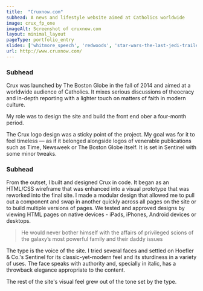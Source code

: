 ```yaml
---
title:  "Cruxnow.com"
subhead: A news and lifestyle website aimed at Catholics worldwide
image: crux_fp_one
imageAlt: Screenshot of cruxnow.com
layout: minimal_layout
pageType: portfolio_entry
slides: ['whitmore_speech', 'redwoods', 'star-wars-the-last-jedi-trailer', 'santa_theyworeredsuit', 'ensign_obrien']
url: http://www.cruxnow.com/
---
```

### Subhead

Crux was launched by The Boston Globe in the fall of 2014 and aimed at a worldwide audience of Catholics. It mixes serious discussions of theocracy and in-depth reporting with a lighter touch on matters of faith in modern culture.

My role was to design the site and build the front end ober a four-month period.

The Crux logo design was a sticky point of the project. My goal was for it to feel timeless — as if it belonged alongside logos of venerable publications such as Time, Newsweek or The Boston Globe itself. It is set in Sentinel with some minor tweaks.

### Subhead

From the outset, I built and designed Crux in code. It began as an HTML/CSS wireframe that was enhanced into a visual prototype that was reworked into the final site. I made a modular design that allowed me to pull out a component and swap in another quickly across all pages on the site or to build multiple versions of pages. We tested and approved designs by viewing HTML pages on native devices - iPads, iPhones, Android devices or desktops.

<aside class="blog-pullquote">
  <blockquote>He would never bother himself with the affairs of privileged scions of the galaxy’s most powerful family and their daddy issues
</blockquote>
</aside>

The type is the voice of the site. I tried several faces and settled on Hoefler & Co.'s Sentinel for its classic-yet-modern feel and its sturdiness in a variety of uses. The face speaks with authority and, specially in italic, has a throwback elegance appropriate to the content.

The rest of the site's visual feel grew out of the tone set by the type.
